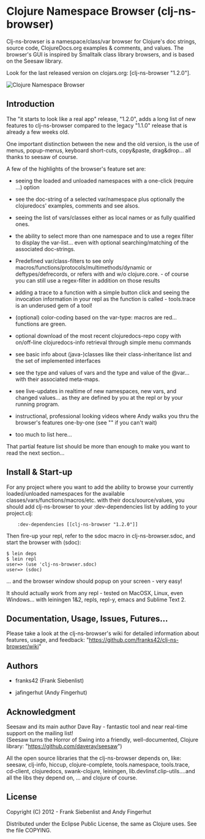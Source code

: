 # Clojure Namespace Browser (clj-ns-browser)

Clj-ns-browser is a namespace/class/var browser for Clojure's doc strings, source code, ClojureDocs.org examples & comments, and values.  The browser's GUI is inspired by Smalltalk class library browsers, and is based on the Seesaw library.

Look for the last released version on clojars.org: [clj-ns-browser "1.2.0"].

![Clojure Namespace Browser](https://github.com/franks42/clj-ns-browser/raw/master/clj-ns-browser.png "Clojure Namespace Browser")

## Introduction

The "it starts to look like a real app" release, "1.2.0", adds a long list of new features to clj-ns-browser compared to the legacy "1.1.0" release that is already a few weeks old. 

One important distinction between the new and the old version, is the use of menus, popup-menus, keyboard short-cuts, copy&paste, drag&drop... all thanks to seesaw of course.

A few of the highlights of the browser's feature set are:

* seeing the loaded and unloaded namespaces with a one-click (require ...) option

* see the doc-string of a selected var/namespace plus optionally the clojuredocs' examples, comments and see alsos.

* seeing the list of vars/classes either as local names or as fully qualified ones.

* the ability to select more than one namespace and to use a regex filter to display the var-list... even with optional searching/matching of the associated doc-strings.

* Predefined var/class-filters to see only macros/functions/protocols/multimethods/dynamic or deftypes/defrecords, or refers with and w/o clojure.core. - of course you can still use a regex-filter in addition on those results

* adding a trace to a function with a simple button click and seeing the invocation information in your repl as the function is called - tools.trace is an underused gem of a tool!

* (optional) color-coding based on the var-type: macros are red... functions are green.

* optional download of the most recent clojuredocs-repo copy with on/off-line clojuredocs-info retrieval through simple menu commands

* see basic info about (java-)classes like their class-inheritance list and the set of implemented interfaces

* see the type and values of vars and the type and value of the @var... with their associated meta-maps.

* see live-updates in realtime of new namespaces, new vars, and changed values... as they are defined by you at the repl or by your running program.

* instructional, professional looking videos where Andy walks you thru the browser's features one-by-one (see "" if you can't wait)

* too much to list here...

That partial feature list should be more than enough to make you want to read the next section...


## Install & Start-up

For any project where you want to add the ability to browse your currently loaded/unloaded namespaces for the available classes/vars/functions/macros/etc. with their docs/source/values, you should add clj-ns-browser to your :dev-dependencies list by adding to your project.clj:

```
    :dev-dependencies [[clj-ns-browser "1.2.0"]]
```

Then fire-up your repl, refer to the sdoc macro in clj-ns-browser.sdoc, and start the browser with (sdoc):

    $ lein deps  
    $ lein repl  
    user=> (use 'clj-ns-browser.sdoc)  
    user=> (sdoc)  

... and the browser window should popup on your screen - very easy!

It should actually work from any repl - tested on MacOSX, Linux, even Windows... with leiningen 1&2, repls, repl-y, emacs and Sublime Text 2.


## Documentation, Usage, Issues, Futures...

Please take a look at the clj-ns-browser's wiki for detailed information about features, usage, and feedback: "https://github.com/franks42/clj-ns-browser/wiki"


## Authors

* franks42 (Frank Siebenlist)

* jafingerhut (Andy Fingerhut)


## Acknowledgment

Seesaw and its main author Dave Ray - fantastic tool and near real-time support on the mailing list!  
(Seesaw turns the Horror of Swing into a friendly, well-documented, Clojure library: "https://github.com/daveray/seesaw")

All the open source libraries that the clj-ns-browser depends on, like: seesaw, clj-info, hiccup,  clojure-complete, tools.namespace, tools.trace, cd-client, clojuredocs, swank-clojure, leiningen, lib.devlinsf.clip-utils....and all the libs they depend on, ... and clojure of course.


## License

Copyright (C) 2012 - Frank Siebenlist and Andy Fingerhut

Distributed under the Eclipse Public License, the same as Clojure
uses. See the file COPYING.
